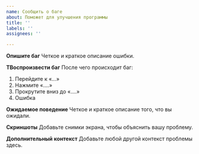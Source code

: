 ```yaml
---
name: Сообщить о баге
about: Поможет для улучшения программы
title: ''
labels: ''
assignees: ''

---
```


**Опишите баг**
Четкое и краткое описание ошибки.

**TВоспроизвести баг**
После чего происходит баг:
1. Перейдите к «...»
2. Нажмите «….»
3. Прокрутите вниз до «….»
4. Ошибка

**Ожидаемое поведение**
Четкое и краткое описание того, что вы ожидали.

**Скриншоты**
Добавьте снимки экрана, чтобы объяснить вашу проблему.

**Дополнительный контекст**
Добавьте любой другой контекст проблемы здесь.
